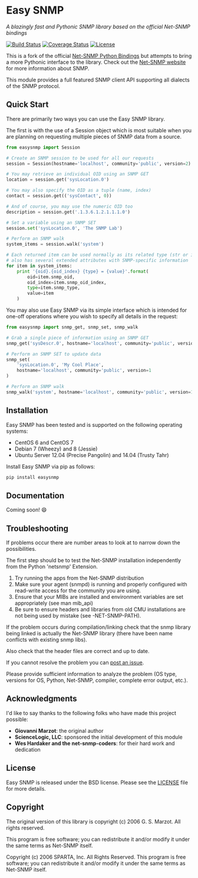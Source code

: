 # Easy SNMP #
*A blazingly fast and Pythonic SNMP library based on the official
Net-SNMP bindings*

[![Build Status](https://travis-ci.org/fgimian/easysnmp.svg?branch=master)](https://travis-ci.org/fgimian/easysnmp)
[![Coverage Status](https://coveralls.io/repos/fgimian/easysnmp/badge.svg)](https://coveralls.io/r/fgimian/painter)
[![License](https://img.shields.io/badge/license-BSD-brightgreen.svg)](https://github.com/fgimian/easysnmp/blob/master/LICENSE)

This is a fork of the official [Net-SNMP Python Bindings](http://net-snmp.sourceforge.net/wiki/index.php/Python_Bindings)
but attempts to bring a more Pythonic interface to the library.   Check out
the [Net-SNMP website](http://www.net-snmp.org/) for more information about 
SNMP.

This module provides a full featured SNMP client API supporting all dialects
of the SNMP protocol.

## Quick Start ##

There are primarily two ways you can use the Easy SNMP library.

The first is with the use of a Session object which is most suitable when you 
are planning on requesting multiple pieces of SNMP data from a source.

```python
from easysnmp import Session

# Create an SNMP session to be used for all our requests
session = Session(hostname='localhost', community='public', version=2)

# You may retrieve an individual OID using an SNMP GET
location = session.get('sysLocation.0')

# You may also specify the OID as a tuple (name, index)
contact = session.get(('sysContact', 0))

# And of course, you may use the numeric OID too
description = session.get('.1.3.6.1.2.1.1.1.0')

# Set a variable using an SNMP SET
session.set('sysLocation.0', 'The SNMP Lab')

# Perform an SNMP walk
system_items = session.walk('system')

# Each returned item can be used normally as its related type (str or int) but 
# also has several extended attributes with SNMP-specific information
for item in system_items:
    print '{oid}.{oid_index} {type} = {value}'.format(
        oid=item.snmp_oid,
        oid_index=item.snmp_oid_index,
        type=item.snmp_type,
        value=item
    )
```

You may also use Easy SNMP via its simple interface which is intended for
one-off operations where you wish to specify all details in the request:

```python
from easysnmp import snmp_get, snmp_set, snmp_walk

# Grab a single piece of information using an SNMP GET
snmp_get('sysDescr.0', hostname='localhost', community='public', version=1)

# Perform an SNMP SET to update data
snmp_set(
    'sysLocation.0', 'My Cool Place',
    hostname='localhost', community='public', version=1
)

# Perform an SNMP walk
snmp_walk('system', hostname='localhost', community='public', version=1)
```

## Installation ##

Easy SNMP has been tested and is supported on the following operating systems:

* CentOS 6 and CentOS 7
* Debian 7 (Wheezy) and 8 (Jessie)
* Ubuntu Server 12.04 (Precise Pangolin) and 14.04 (Trusty Tahr)

Install Easy SNMP via pip as follows:

```bash
pip install easysnmp
```

## Documentation ##

Coming soon! :smile:

## Troubleshooting ##

If problems occur there are number areas to look at to narrow down the 
possibilities.

The first step should be to test the Net-SNMP installation independently from 
the Python 'netsnmp' Extension.

1. Try running the apps from the Net-SNMP distribution
2. Make sure your agent (snmpd) is running and properly configured with
   read-write access for the community you are using.
3. Ensure that your MIBs are installed and environment variables are set
   appropriately (see man mib_api)
4. Be sure to ensure headers and libraries from old CMU installations are
   not being used by mistake (see -NET-SNMP-PATH).

If the problem occurs during compilation/linking check that the snmp library 
being linked is actually the Net-SNMP library (there have been name conflicts 
with existing snmp libs).

Also check that the header files are correct and up to date.

If you cannot resolve the problem you can
[post an issue](https://github.com/fgimian/easysnmp/issues).

Please provide sufficient information to analyze the problem (OS type, 
versions for OS, Python, Net-SNMP, compiler, complete error output, etc.).

## Acknowledgments ##

I'd like to say thanks to the following folks who have made this project
possible:

* **Giovanni Marzot**: the original author
* **ScienceLogic, LLC**: sponsored the initial development of this module
* **Wes Hardaker and the net-snmp-coders**: for their hard work and dedication

## License ##

Easy SNMP is released under the BSD license. Please see the
[LICENSE](https://github.com/fgimian/easysnmp/blob/master/LICENSE) file
for more details.

## Copyright ##

The original version of this library is copyright (c) 2006 G. S. Marzot.
All rights reserved.

This program is free software; you can redistribute it and/or modify it under 
the same terms as Net-SNMP itself.

Copyright (c) 2006 SPARTA, Inc.  All Rights Reserved.  This program is free 
software; you can redistribute it and/or modify it under the same terms as
Net-SNMP itself.
